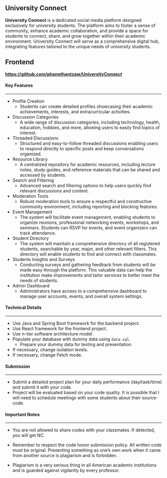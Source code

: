 

## University Connect
 
**University Connect** is a dedicated social media platform designed exclusively for university students. The platform aims to foster a sense of community, enhance academic collaboration, and provide a space for students to connect, share, and grow together within their academic environment. University Connect will serve as a comprehensive digital hub, integrating features tailored to the unique needs of university students.

## Frontend
**https://github.com/phonethantzaw/UniversityConnect**


####  Key Features
--- 
* Profile Creation
	* Students can create detailed profiles showcasing their academic achievements, interests, and extracurricular activities.
* Discussion Categories
	* A wide range of discussion categories, including technology, health, education, hobbies, and more, allowing users to easily find topics of interest.
* Threaded Discussions
	* Structured and easy-to-follow threaded discussions enabling users to respond directly to specific posts and keep conversations organized.
* Resource Library
	* A centralized repository for academic resources, including lecture notes, study guides, and reference materials that can be shared and accessed by students.
* Search and Filtering
	* Advanced search and filtering options to help users quickly find relevant discussions and content.
* Moderation Tools
	* Robust moderation tools to ensure a respectful and constructive community environment, including reporting and blocking features.
* Event Management
	* The system will facilitate event management, enabling students to organize reunions, professional networking events, workshops, and seminars. Students can RSVP for events, and event organizers can track attendance.
*  Student Directory
	* The system will maintain a comprehensive directory of all registered students, searchable by year, major, and other relevant filters. This directory will enable students to find and connect with classmates.
* Students Insights and Surveys
	* Conducting surveys and gathering feedback from students will be made easy through the platform. This valuable data can help the institution make improvements and tailor services to better meet the needs of students.
* Admin Dashboard
	* Administrators have access to a comprehensive dashboard to manage user accounts, events, and overall system settings.

#### Technical Details
---
* Use Java and Spring Boot framework for the backend project.
* Use React framework for the frontend project.
* Use n-tier software architecture model.
* Populate your database with dummy data using `data.sql`.
	* Prepare your dummy data for testing and presentation.
* If necessary, change isolation levels.
* If necessary, change Fetch mode.


#### Submission
---
* Submit a detailed project plan for your daily performance (day/task/time) and submit it with your code.
* Project will be evaluated based on your code quality. It is possible that I will need to schedule meetings with some students about their source-code.

#### Important Notes
---
* You are not allowed to share codes with your classmates. If detected, you will get NC.
 
* Remember to respect the code honor submission policy. All written code must be original. Presenting something as one’s own work when it came from another source is plagiarism and is forbidden.
    
* Plagiarism is a very serious thing in all American academic institutions and is guarded against vigilantly by every professor.
 


